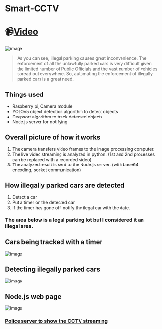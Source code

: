 # Smart-CCTV
# 📹[Video](https://youtu.be/eHqh4qVO2DE)

![image](https://user-images.githubusercontent.com/67142421/169100092-8fe7e05a-f1f8-46b7-8cac-38f9601638d2.png)
> As you can see, illegal parking causes great inconvenience.
> The enforcement of all the unlawfully parked cars is very difficult given the limited number of Public Officials and the vast number of vehicles spread out everywhere.
> So, automating the enforcement of illegally parked cars is a great need.

## Things used
* Raspberry pi, Camera module
* YOLOv5 object detection algorithm to detect objects
* Deepsort algorithm to track detected objects
* Node.js server for notifying

## Overall picture of how it works
1. The camera transfers video frames to the image processing computer.
2. The live video streaming is analyzed in python. (1st and 2nd processes can be replaced with a recorded video)
3. The analyzed result is sent to the Node.js server. (with base64 encoding, socket communication)

## How illegally parked cars are detected
1. Detect a car
2. Put a timer on the detected car
3. If the timer has gone off, notify the ilegal car with the date.

### The area below is a legal parking lot but I considered it an illegal area.
## Cars being tracked with a timer
![image](https://user-images.githubusercontent.com/67142421/169097525-1330b23b-65eb-4002-b261-50ca7443b49b.png)

## Detecting illegally parked cars
![image](https://user-images.githubusercontent.com/67142421/169099054-411c741f-8c61-4bf3-a439-eccaf6463632.png)

## Node.js web page
![image](https://user-images.githubusercontent.com/67142421/169098899-7b85fd9d-0cba-445e-aa91-fa897e9fca13.png)

### [Police server to show the CCTV streaming](https://github.com/vacu9708/Smart-CCTV/tree/main/police%20server)
